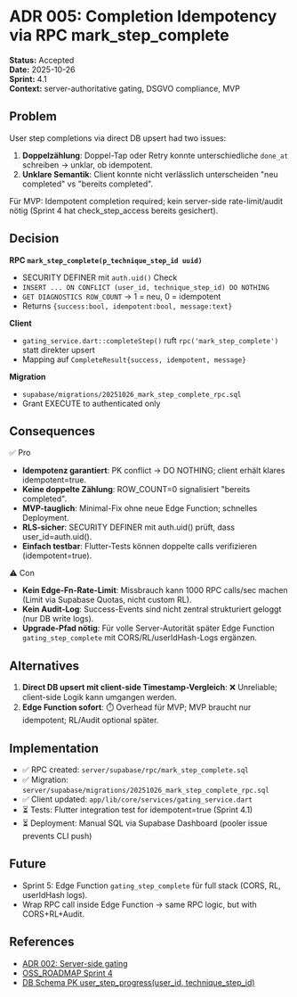 # ADR 005: Completion Idempotency via RPC mark_step_complete

**Status:** Accepted  
**Date:** 2025-10-26  
**Sprint:** 4.1  
**Context:** server-authoritative gating, DSGVO compliance, MVP  

## Problem

User step completions via direct DB upsert had two issues:
1. **Doppelzählung**: Doppel-Tap oder Retry konnte unterschiedliche `done_at` schreiben → unklar, ob idempotent.
2. **Unklare Semantik**: Client konnte nicht verlässlich unterscheiden "neu completed" vs "bereits completed".

Für MVP: Idempotent completion required; kein server-side rate-limit/audit nötig (Sprint 4 hat check_step_access bereits gesichert).

## Decision

**RPC `mark_step_complete(p_technique_step_id uuid)`**
- SECURITY DEFINER mit `auth.uid()` Check
- `INSERT ... ON CONFLICT (user_id, technique_step_id) DO NOTHING`
- `GET DIAGNOSTICS ROW_COUNT` → 1 = neu, 0 = idempotent
- Returns `{success:bool, idempotent:bool, message:text}`

**Client**
- `gating_service.dart::completeStep()` ruft `rpc('mark_step_complete')` statt direkter upsert
- Mapping auf `CompleteResult{success, idempotent, message}`

**Migration**
- `supabase/migrations/20251026_mark_step_complete_rpc.sql`
- Grant EXECUTE to authenticated only

## Consequences

✅ Pro
- **Idempotenz garantiert**: PK conflict → DO NOTHING; client erhält klares idempotent=true.
- **Keine doppelte Zählung**: ROW_COUNT=0 signalisiert "bereits completed".
- **MVP-tauglich**: Minimal-Fix ohne neue Edge Function; schnelles Deployment.
- **RLS-sicher**: SECURITY DEFINER mit auth.uid() prüft, dass user_id=auth.uid().
- **Einfach testbar**: Flutter-Tests können doppelte calls verifizieren (idempotent=true).

⚠️ Con
- **Kein Edge-Fn-Rate-Limit**: Missbrauch kann 1000 RPC calls/sec machen (Limit via Supabase Quotas, nicht custom RL).
- **Kein Audit-Log**: Success-Events sind nicht zentral strukturiert geloggt (nur DB write logs).
- **Upgrade-Pfad nötig**: Für volle Server-Autorität später Edge Function `gating_step_complete` mit CORS/RL/userIdHash-Logs ergänzen.

## Alternatives

1. **Direct DB upsert mit client-side Timestamp-Vergleich**: ❌ Unreliable; client-side Logik kann umgangen werden.
2. **Edge Function sofort**: ⏱️ Overhead für MVP; MVP braucht nur idempotent; RL/Audit optional später.

## Implementation

- ✅ RPC created: `server/supabase/rpc/mark_step_complete.sql`
- ✅ Migration: `server/supabase/migrations/20251026_mark_step_complete_rpc.sql`
- ✅ Client updated: `app/lib/core/services/gating_service.dart`
- ⏳ Tests: Flutter integration test for idempotent=true (Sprint 4.1)
- ⏳ Deployment: Manual SQL via Supabase Dashboard (pooler issue prevents CLI push)

## Future

- Sprint 5: Edge Function `gating_step_complete` für full stack (CORS, RL, userIdHash logs).
- Wrap RPC call inside Edge Function → same RPC logic, but with CORS+RL+Audit.

## References

- [ADR 002: Server-side gating](/docs/adr/002_server_side_only_gating.md)
- [OSS_ROADMAP Sprint 4](/docs/roadmap/OSS_ROADMAP_INDEX.md)
- [DB Schema PK user_step_progress(user_id, technique_step_id)](/docs/DB_SCHEMA_MIN.sql)
